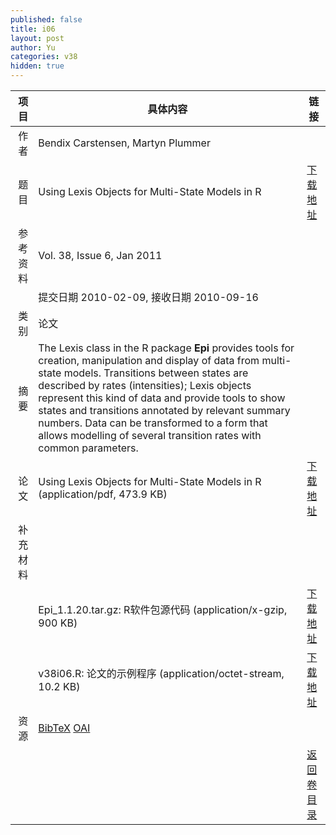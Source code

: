 ```yaml
---
published: false
title: i06
layout: post
author: Yu
categories: v38
hidden: true
---
```


| 项目 | 具体内容 | 链接 |
|---:|---|---|
| 作者 | Bendix Carstensen, Martyn Plummer| |
| 题目 |Using Lexis Objects for Multi-State Models in R | [下载地址](http://www.jstatsoft.org/v38/i06/paper) |
| 参考资料 |Vol. 38, Issue 6, Jan 2011 | |
| | 提交日期 2010-02-09, 接收日期 2010-09-16| | 
| 类别 | 论文| |
| 摘要 | The Lexis class in the R package <b>Epi</b> provides tools for creation, manipulation and display of data from multi-state models. Transitions between states are described by rates (intensities); Lexis objects represent this kind of data and provide tools to show states and transitions annotated by relevant summary numbers. Data can be transformed to a form that allows modelling of several transition rates with common parameters.| |
| 论文 | Using Lexis Objects for Multi-State Models in R  (application/pdf, 473.9 KB)| [下载地址](http://www.jstatsoft.org/v38/i06/paper) |
| 补充材料 | | |
| |Epi_1.1.20.tar.gz: R软件包源代码  (application/x-gzip, 900 KB)|  [下载地址](http://www.jstatsoft.org/v38/i06/supp/1) |
| |v38i06.R:          论文的示例程序  (application/octet-stream, 10.2 KB)|  [下载地址](http://www.jstatsoft.org/v38/i06/supp/2) |
| 资源 | [BibTeX](http://www.jstatsoft.org/v38/i06/bibtex) [OAI](http://www.jstatsoft.org/oai?verb=GetRecord&identifier=oai.jstatsoft/v38/i06&prefix=oai_dc)| |
| |  | [返回卷目录]({{site.baseurl}}/volume/v38.html) |